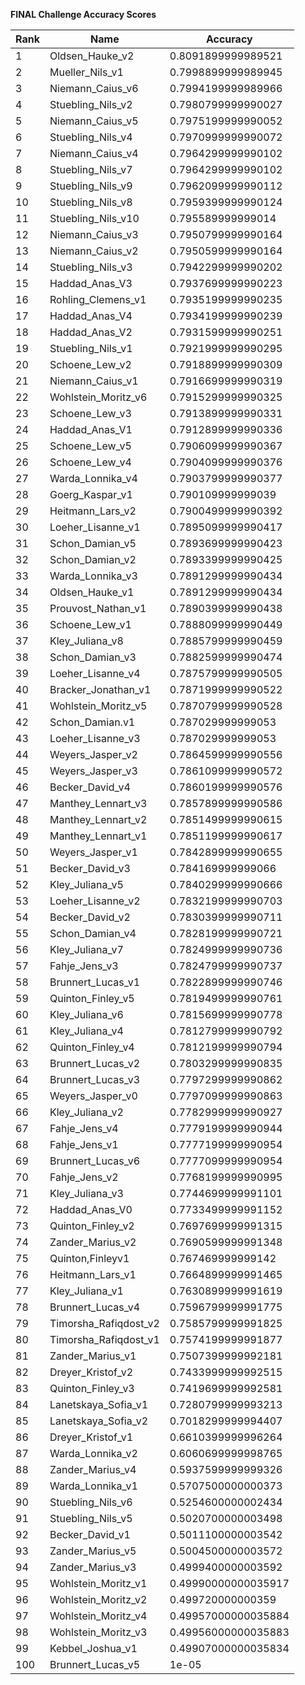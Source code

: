 **FINAL Challenge Accuracy Scores**



|Rank|Name|Accuracy|
|----|-----|---|
|1|Oldsen_Hauke_v2|0.8091899999989521|
|2|Mueller_Nils_v1|0.7998899999989945|
|3|Niemann_Caius_v6|0.7994199999989966|
|4|Stuebling_Nils_v2|0.7980799999990027|
|5|Niemann_Caius_v5|0.7975199999990052|
|6|Stuebling_Nils_v4|0.7970999999990072|
|7|Niemann_Caius_v4|0.7964299999990102|
|8|Stuebling_Nils_v7|0.7964299999990102|
|9|Stuebling_Nils_v9|0.7962099999990112|
|10|Stuebling_Nils_v8|0.7959399999990124|
|11|Stuebling_Nils_v10|0.795589999999014|
|12|Niemann_Caius_v3|0.7950799999990164|
|13|Niemann_Caius_v2|0.7950599999990164|
|14|Stuebling_Nils_v3|0.7942299999990202|
|15|Haddad_Anas_V3|0.7937699999990223|
|16|Rohling_Clemens_v1|0.7935199999990235|
|17|Haddad_Anas_V4|0.7934199999990239|
|18|Haddad_Anas_V2|0.7931599999990251|
|19|Stuebling_Nils_v1|0.7921999999990295|
|20|Schoene_Lew_v2|0.7918899999990309|
|21|Niemann_Caius_v1|0.7916699999990319|
|22|Wohlstein_Moritz_v6|0.7915299999990325|
|23|Schoene_Lew_v3|0.7913899999990331|
|24|Haddad_Anas_V1|0.7912899999990336|
|25|Schoene_Lew_v5|0.7906099999990367|
|26|Schoene_Lew_v4|0.7904099999990376|
|27|Warda_Lonnika_v4|0.7903799999990377|
|28|Goerg_Kaspar_v1|0.790109999999039|
|29|Heitmann_Lars_v2|0.7900499999990392|
|30|Loeher_Lisanne_v1|0.7895099999990417|
|31|Schon_Damian_v5|0.7893699999990423|
|32|Schon_Damian_v2|0.7893399999990425|
|33|Warda_Lonnika_v3|0.7891299999990434|
|34|Oldsen_Hauke_v1|0.7891299999990434|
|35|Prouvost_Nathan_v1|0.7890399999990438|
|36|Schoene_Lew_v1|0.7888099999990449|
|37|Kley_Juliana_v8|0.7885799999990459|
|38|Schon_Damian_v3|0.7882599999990474|
|39|Loeher_Lisanne_v4|0.7875799999990505|
|40|Bracker_Jonathan_v1|0.7871999999990522|
|41|Wohlstein_Moritz_v5|0.7870799999990528|
|42|Schon_Damian.v1|0.787029999999053|
|43|Loeher_Lisanne_v3|0.787029999999053|
|44|Weyers_Jasper_v2|0.7864599999990556|
|45|Weyers_Jasper_v3|0.7861099999990572|
|46|Becker_David_v4|0.7860199999990576|
|47|Manthey_Lennart_v3|0.7857899999990586|
|48|Manthey_Lennart_v2|0.7851499999990615|
|49|Manthey_Lennart_v1|0.7851199999990617|
|50|Weyers_Jasper_v1|0.7842899999990655|
|51|Becker_David_v3|0.784169999999066|
|52|Kley_Juliana_v5|0.7840299999990666|
|53|Loeher_Lisanne_v2|0.7832199999990703|
|54|Becker_David_v2|0.7830399999990711|
|55|Schon_Damian_v4|0.7828199999990721|
|56|Kley_Juliana_v7|0.7824999999990736|
|57|Fahje_Jens_v3|0.7824799999990737|
|58|Brunnert_Lucas_v1|0.7822899999990746|
|59|Quinton_Finley_v5|0.7819499999990761|
|60|Kley_Juliana_v6|0.7815699999990778|
|61|Kley_Juliana_v4|0.7812799999990792|
|62|Quinton_Finley_v4|0.7812199999990794|
|63|Brunnert_Lucas_v2|0.7803299999990835|
|64|Brunnert_Lucas_v3|0.7797299999990862|
|65|Weyers_Jasper_v0|0.7797099999990863|
|66|Kley_Juliana_v2|0.7782999999990927|
|67|Fahje_Jens_v4|0.7779199999990944|
|68|Fahje_Jens_v1|0.7777199999990954|
|69|Brunnert_Lucas_v6|0.7777099999990954|
|70|Fahje_Jens_v2|0.7768199999990995|
|71|Kley_Juliana_v3|0.7744699999991101|
|72|Haddad_Anas_V0|0.7733499999991152|
|73|Quinton_Finley_v2|0.7697699999991315|
|74|Zander_Marius_v2|0.7690599999991348|
|75|Quinton,Finleyv1|0.767469999999142|
|76|Heitmann_Lars_v1|0.7664899999991465|
|77|Kley_Juliana_v1|0.7630899999991619|
|78|Brunnert_Lucas_v4|0.7596799999991775|
|79|Timorsha_Rafiqdost_v2|0.7585799999991825|
|80|Timorsha_Rafiqdost_v1|0.7574199999991877|
|81|Zander_Marius_v1|0.7507399999992181|
|82|Dreyer_Kristof_v2|0.7433999999992515|
|83|Quinton_Finley_v3|0.7419699999992581|
|84|Lanetskaya_Sofia_v1|0.7280799999993213|
|85|Lanetskaya_Sofia_v2|0.7018299999994407|
|86|Dreyer_Kristof_v1|0.6610399999996264|
|87|Warda_Lonnika_v2|0.6060699999998765|
|88|Zander_Marius_v4|0.5937599999999326|
|89|Warda_Lonnika_v1|0.5707500000000373|
|90|Stuebling_Nils_v6|0.5254600000002434|
|91|Stuebling_Nils_v5|0.5020700000003498|
|92|Becker_David_v1|0.5011100000003542|
|93|Zander_Marius_v5|0.5004500000003572|
|94|Zander_Marius_v3|0.4999400000003592|
|95|Wohlstein_Moritz_v1|0.49990000000035917|
|96|Wohlstein_Moritz_v2|0.499720000000359|
|97|Wohlstein_Moritz_v4|0.49957000000035884|
|98|Wohlstein_Moritz_v3|0.49956000000035883|
|99|Kebbel_Joshua_v1|0.49907000000035834|
|100|Brunnert_Lucas_v5|1e-05|
